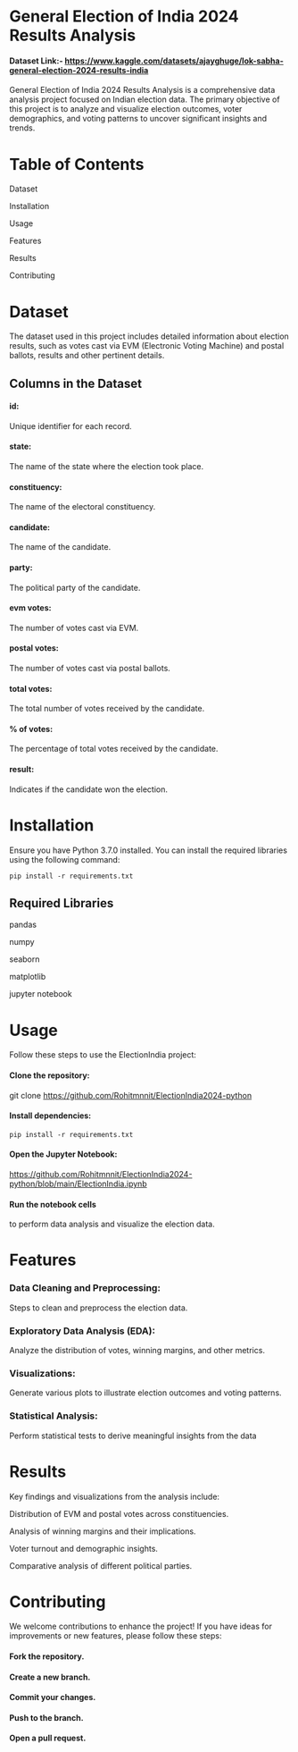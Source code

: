 
# General Election of India 2024 Results Analysis
#### Dataset Link:- https://www.kaggle.com/datasets/ajayghuge/lok-sabha-general-election-2024-results-india

General Election of India 2024 Results Analysis is a comprehensive data analysis project focused on Indian election data. The primary objective of this project is to analyze and visualize election outcomes, voter demographics, and voting patterns to uncover significant insights and trends.

# Table of Contents
Dataset

Installation

Usage

Features

Results

Contributing

# Dataset
The dataset used in this project includes detailed information about election results, such as votes cast via EVM (Electronic Voting Machine) and postal ballots, results and other pertinent details.

## Columns in the Dataset
#### id: 
Unique identifier for each record.

#### state: 
The name of the state where the election took place.

#### constituency: 
The name of the electoral constituency.

#### candidate: 
The name of the candidate.

#### party: 
The political party of the candidate.

#### evm votes: 
The number of votes cast via EVM.

#### postal votes: 
The number of votes cast via postal ballots.

#### total votes: 
The total number of votes received by the candidate.

#### % of votes: 
The percentage of total votes received by the candidate.

#### result: 

Indicates if the candidate won the election.

# Installation

Ensure you have Python 3.7.0 installed. You can install the required libraries using the following command:
    
    pip install -r requirements.txt

## Required Libraries
pandas

numpy

seaborn

matplotlib

jupyter notebook

# Usage
Follow these steps to use the ElectionIndia project:

#### Clone the repository:

git clone https://github.com/Rohitmnnit/ElectionIndia2024-python

#### Install dependencies:

    pip install -r requirements.txt

#### Open the Jupyter Notebook:

https://github.com/Rohitmnnit/ElectionIndia2024-python/blob/main/ElectionIndia.ipynb

#### Run the notebook cells 
to perform data analysis and visualize the election data.

# Features
### Data Cleaning and Preprocessing:
Steps to clean and preprocess the election data.

### Exploratory Data Analysis (EDA): 
Analyze the distribution of votes, winning margins, and other metrics.

### Visualizations: 
Generate various plots to illustrate election outcomes and voting patterns.

### Statistical Analysis: 
Perform statistical tests to derive meaningful insights from the data

# Results

Key findings and visualizations from the analysis include:

Distribution of EVM and postal votes across constituencies.

Analysis of winning margins and their implications.

Voter turnout and demographic insights.

Comparative analysis of different political parties.

# Contributing
We welcome contributions to enhance the project! If you have ideas for improvements or new features, please follow these steps:

#### Fork the repository.

#### Create a new branch.

#### Commit your changes.

#### Push to the branch.

#### Open a pull request.
